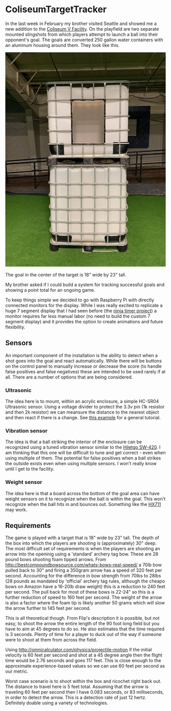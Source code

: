 # ColiseumTargetTracker

In the last week in February my brother visited Seattle and showed me a new addition to the 
[Coliseum V Facility](https://coliseumv.com/).  On the playfield are two separate mounted 
slingshots from which players attempt to launch a ball into their opponent's goal.  The goals 
are converted 250 gallon water containers with an aluminum housing around them.  They look like
this.

![Entire Goal](images/Goal-Full.jpg)

The goal in the center of the target is 18" wide by 23" tall. 

My brother asked if I could build a system for tracking successful goals and showing a point total for an ongoing game.  

To keep things simple we decided to go with Raspberry Pi with directly connected monitors for the display.  While I was 
really excited to replicate a huge 7 segment display that I had seen before (the 
[ninja timer project](https://learn.adafruit.com/ninja-timer-giant-7-segment-display)) a monitor requires far less
manual labor (no need to build the custom 7 segment display) and it provides the option to create animations and 
future flexibility.  

## Sensors

An important component of the installation is the ability to detect when a shot goes into the goal and react 
automatically.  While there will be buttons on the control panel to manually increase or decrease the score 
(to handle false positives and false negatives) these are intended to be used rarely if at all.  There are a 
number of options that are being considered.

### Ultrasonic

The idea here is to mount, within an acrylic enclosure, a simple HC-SR04 Ultrasonic sensor.  Using a voltage divider 
to protect the 3.3v pin (1k resistor and then 2k resistor) we can meansure the distance to the nearest object and then react if there is a change.  See [this example](https://thepihut.com/blogs/raspberry-pi-tutorials/hc-sr04-ultrasonic-range-sensor-on-the-raspberry-pi) for a general tutorial.

### Vibration sensor

The idea is that a ball striking the interior of the enclosure can be recognized using a tuned vibration sensor 
similar to the [Hiletgo SW-420](https://www.amazon.com/gp/product/B00HJ6ACY2/).  I am thinking that this one will 
be difficult to tune and get correct - even when using multiple of them.  The potential for false positives when
a ball strikes the outside exists even when using multiple sensors.  I won't really know until I get to the facility.

### Weight sensor

The idea here is that a board across the bottom of the goal area can have weight sensors on it to recognize when the 
ball is within the goal.  This won't recognize when the ball hits in and bounces out.  Something like the [HX711](https://www.amazon.com/gp/product/B079FTXR7Y/) may work.

## Requirements

The game is played with a target that is 18" wide by 23" tall.   The depth of the box into which the players are shooting is (approximately) 30" deep.  The most difficult set of requirements is when the players are shooting an arrow into the openinig using a 'standard' archery tag bow.  These are 28 pound bows shooting foam tipped arrows.  From http://bestcompoundbowsource.com/whats-bows-real-speed/ a 70lb bow pulled back to 30" and firing a 350gram arrow has a speed of 320 feet per second.  Accounting for the difference in bow strength from 70lbs to 28lbs (28 pounds as mandated by 'official' archery tag rules, although the cheapo bows on Amazon have a 16-20lb draw weight) this is a reduction to 240 feet per second.  The pull back for most of these bows is 22-24" so this is a further reduction of speed to 160 feet per second.  The weight of the arrow is also a factor where the foam tip is likely another 50 grams which will slow the arrow further to 145 feet per second.  

This is all theoretical though.  From Flip's description it is possible, but not easy, to shoot the arrow the entire length of the 90 foot long field but you have to aim at 45 degrees to do so.  He also estimates that the time required is 3 seconds.  Plenty of time for a player to duck out of the way if someone were to shoot at them from across the field.  

Using http://omnicalculator.com/physics/projectile-motion if the initial velocity is 60 feet per second and shot at a 45 degree angle then the flight time would be 2.76 seconds and goes 117 feet.  This is close enough to the approximate experience-based values so we can use 60 feet per second as our metric.

Worst case scenario is to shoot within the box and ricochet right back out.  The distance to travel here is 5 feet total.  Assuming that the arrow is traveling 60 feet per second then I have 0.083 seconds, or 83 milliseconds, in order to detect the arrow.  This is a detection rate of just 12 hertz.  Definitely doable using a variety of technologies.


